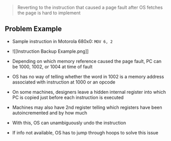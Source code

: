 >Reverting to the instruction that caused a page fault after OS fetches the page is hard to implement

## Problem Example
- Sample instruction in Motorola 680x0: `MOV 6, 2` 
- ![[Instruction Backup Example.png]]
- Depending on which memory reference caused the page fault, PC can be 1000, 1002, or 1004 at time of fault
- OS has no way of telling whether the word in 1002 is a memory address associated with instruction at 1000 or an opcode

- On some machines, designers leave a hidden internal register into which PC is copied just before each instruction is executed
- Machines may also have 2nd register telling which registers have been autoincremented and by how much
- With this, OS can unambiguously undo the instruction 

- If info not available, OS has to jump through hoops to solve this issue